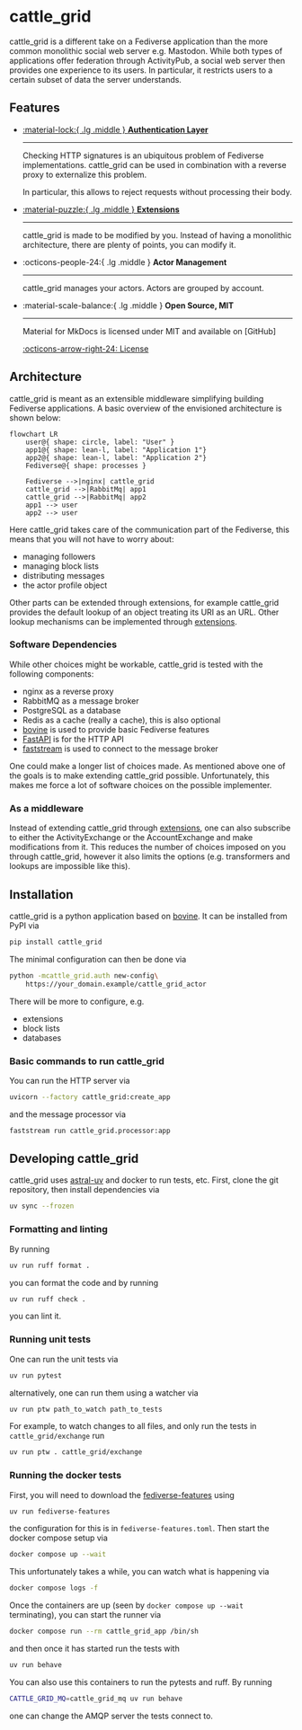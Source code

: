 # cattle_grid

cattle_grid is a different take on a Fediverse application
than the more common monolithic social web server e.g. Mastodon.
While both types of applications offer federation through
ActivityPub, a social web server then provides one experience
to its users. In particular, it restricts users to a certain
subset of data the server understands.

## Features

<div class="grid cards" markdown>

- [:material-lock:{ .lg .middle } __Authentication Layer__](./authentication/index.md)

    ---

    Checking HTTP signatures is an ubiquitous problem
    of Fediverse implementations. cattle_grid can
    be used in combination with a reverse proxy
    to externalize this problem.

    In particular, this allows to reject requests
    without processing their body.

- [:material-puzzle:{ .lg .middle } __Extensions__](./extensions/index.md)

    ---

    cattle_grid is made to be modified by you. Instead
    of having a monolithic architecture, there are
    plenty of points, you can modify it.

- :octicons-people-24:{ .lg .middle } __Actor Management__

    ----

    cattle_grid manages your actors. Actors are grouped by account.

- :material-scale-balance:{ .lg .middle } __Open Source, MIT__

    ---

    Material for MkDocs is licensed under MIT and available on [GitHub]

    [:octicons-arrow-right-24: License](#)

</div>

## Architecture

cattle_grid is meant as an extensible middleware
simplifying building Fediverse applications. A basic
overview of the envisioned architecture is shown below:

```mermaid
flowchart LR
    user@{ shape: circle, label: "User" }
    app1@{ shape: lean-l, label: "Application 1"}
    app2@{ shape: lean-l, label: "Application 2"}
    Fediverse@{ shape: processes }

    Fediverse -->|nginx| cattle_grid
    cattle_grid -->|RabbitMq| app1
    cattle_grid -->|RabbitMq| app2
    app1 --> user
    app2 --> user
```

Here cattle_grid takes care of the communication part
of the Fediverse, this means that you will not have
to worry about:

- managing followers
- managing block lists
- distributing messages
- the actor profile object

Other parts can be extended through extensions, for example
cattle_grid provides the default lookup of an object
treating its URI as an URL. Other lookup mechanisms can
be implemented through [extensions](./extensions/index.md).

### Software Dependencies

While other choices might be workable, cattle_grid is tested with the following components:

- nginx as a reverse proxy
- RabbitMQ as a message broker
- PostgreSQL as a database
- Redis as a cache (really a cache), this is also optional
- [bovine](https://bovine.readthedocs.io/en/latest/) is used to provide basic Fediverse features
- [FastAPI](https://fastapi.tiangolo.com/) is for the HTTP API
- [faststream](https://faststream.airt.ai/latest/) is used to connect to the message broker

One could make a longer list of choices made. As mentioned above one of the goals is to make extending cattle_grid possible. Unfortunately, this makes me force a lot of software choices on the possible implementer.

### As a middleware

Instead of extending cattle_grid through [extensions](./extensions/index.md), one can also subscribe to either the ActivityExchange or the AccountExchange and make modifications from it. This reduces the number of choices imposed on you through cattle_grid, however it also limits the options (e.g. transformers and lookups are impossible like this).

## Installation

cattle_grid is a python application based on [bovine](https://bovine.readthedocs.io/en/latest/). It can be installed from PyPI via

```bash
pip install cattle_grid
```

The minimal configuration can then be done via

```bash
python -mcattle_grid.auth new-config\
    https://your_domain.example/cattle_grid_actor
```

There will be more to configure, e.g.

- extensions
- block lists
- databases

### Basic commands to run cattle_grid

You can run the HTTP server via

```bash
uvicorn --factory cattle_grid:create_app
```

and the message processor via

```bash
faststream run cattle_grid.processor:app
```

## Developing cattle_grid

cattle_grid uses [astral-uv](https://docs.astral.sh/uv/) and
docker to run tests, etc. First, clone the git repository,
then install dependencies via

```bash
uv sync --frozen
```

### Formatting and linting

By running

```bash
uv run ruff format .
```

you can format the code and by running

```bash
uv run ruff check .
```

you can lint it.

### Running unit tests

One can run the unit tests via

```bash
uv run pytest
```

alternatively, one can run them using a watcher via

```bash
uv run ptw path_to_watch path_to_tests
```

For example, to watch changes to all files, and only
run the tests in `cattle_grid/exchange` run

```bash
uv run ptw . cattle_grid/exchange
```

### Running the docker tests

First, you will need to download the [fediverse-features](https://codeberg.org/helge/fediverse-features) using

```bash
uv run fediverse-features
```

the configuration for this is in `fediverse-features.toml`.
Then start the docker compose setup via

```bash
docker compose up --wait
```

This unfortunately takes a while, you can watch what is happening
via

```bash
docker compose logs -f
```

Once the containers are up (seen by `docker compose up --wait` terminating), you can start the runner via

```bash
docker compose run --rm cattle_grid_app /bin/sh
```

and then once it has started run the tests with

```bash
uv run behave
```

You can also use this containers to run the pytests and ruff.
By running

```bash
CATTLE_GRID_MQ=cattle_grid_mq uv run behave
```

one can change the AMQP server the tests connect to.
